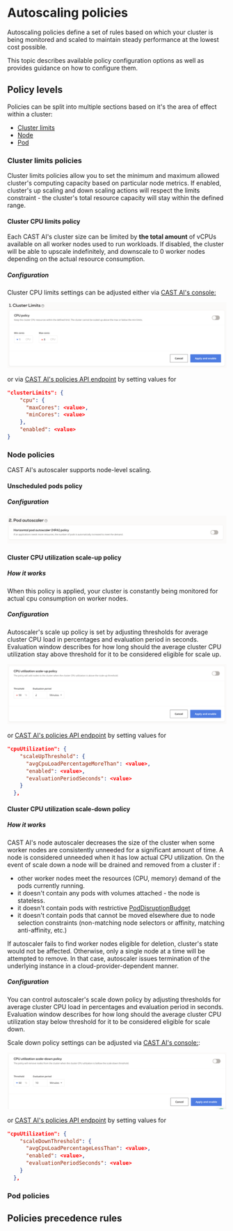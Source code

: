 # Autoscaling policies 

Autoscaling policies define a set of rules based on which your cluster is being monitored and scaled to maintain steady performance at the lowest cost possible.

This topic describes available policy configuration options as well as provides guidance on how to configure them. 

## Policy levels

Policies can be split into multiple sections based on it's the area of effect within a cluster:

* [Cluster limits](https://castai.github.io/docs/administration/configuring-gcp-credentials/)
* [Node](https://castai.github.io/docs/administration/configuring-gcp-credentials/)
* [Pod](https://castai.github.io/docs/administration/configuring-gcp-credentials/)

### Cluster limits policies

Cluster limits policies allow you to set the minimum and maximum allowed cluster's computing capacity based on particular node metrics. 
If enabled, cluster's up scaling and down scaling actions will respect the limits constraint - the cluster's total resource capacity will stay within the defined range.

#### Cluster CPU limits policy

Each CAST AI's cluster size can be limited by **the total amount** of vCPUs available on all worker nodes used to run workloads.
If disabled, the cluster will be able to upscale indefinitely, and downscale to 0 worker nodes depending on the actual resource consumption. 

##### Configuration

Cluster CPU limits settings can be adjusted either via [CAST AI's console:](https://console.cast.ai/)

![](../img/autoscaling/cluster_size.png)

or via [CAST AI's policies API endpoint](https://api.cast.ai/v1/spec/#/cluster-policies/UpsertPolicies) by setting values for 
```json
"clusterLimits": {
    "cpu": {
      "maxCores": <value>,
      "minCores": <value>
    },
    "enabled": <value>
}
```

### Node policies

CAST AI's autoscaler supports node-level scaling. 

#### Unscheduled pods policy

##### Configuration

![](../img/autoscaling/unschedulable_pods.png)

#### Cluster CPU utilization scale-up policy

##### How it works

When this policy is applied, your cluster is constantly being monitored for actual cpu consumption on worker nodes. 

##### Configuration
Autoscaler's scale up policy is set by adjusting thresholds for average cluster CPU load in percentages and evaluation period in seconds.
Evaluation window describes for how long should the average cluster CPU utilization stay above threshold for it to be considered eligible for scale up.

![](../img/autoscaling/cpu_scale_up.png)

or [CAST AI's policies API endpoint](https://api.cast.ai/v1/spec/#/cluster-policies/UpsertPolicies) by setting values for 
```json
"cpuUtilization": {
    "scaleUpThreshold": {
      "avgCpuLoadPercentageMoreThan": <value>,
      "enabled": <value>,
      "evaluationPeriodSeconds": <value>
    }
  },
```

#### Cluster CPU utilization scale-down policy

##### How it works

CAST AI's node autoscaler decreases the size of the cluster when some worker nodes are consistently unneeded for a significant amount of time. 
A node is considered unneeded when it has low actual CPU utilization. On the event of scale down a node will be drained and removed from a cluster if :

* other worker nodes meet the resources (CPU, memory) demand of the pods currently running. 
* it doesn't contain any pods with volumes attached - the node is stateless.
* it doesn't contain pods with restrictive [PodDisruptionBudget](https://kubernetes.io/docs/concepts/workloads/pods/disruptions/#pod-disruption-budgets)
* it doesn't contain pods that cannot be moved elsewhere due to node selection constraints (non-matching node selectors or affinity, matching anti-affinity, etc.)

If autoscaler fails to find worker nodes eligible for deletion, cluster's state would not be affected.
Otherwise, only a single node at a time will be attempted to remove. In that case, autoscaler issues termination of the underlying instance in a cloud-provider-dependent manner.
  
##### Configuration

You can control autoscaler's scale down policy by adjusting thresholds for average cluster CPU load in percentages and evaluation period in seconds.
Evaluation window describes for how long should the average cluster CPU utilization stay below threshold for it to be considered eligible for scale down.

Scale down policy settings can be adjusted via  [CAST AI's console:](https://console.cast.ai/):

![CPU scale down](../img/autoscaling/cpu_scale_down.png)

or [CAST AI's policies API endpoint](https://api.cast.ai/v1/spec/#/cluster-policies/UpsertPolicies) by setting values for 
```json
"cpuUtilization": {
    "scaleDownThreshold": {
      "avgCpuLoadPercentageLessThan": <value>,
      "enabled": <value>,
      "evaluationPeriodSeconds": <value>
    }
  },
```  
 

### Pod policies
 
## Policies precedence rules
